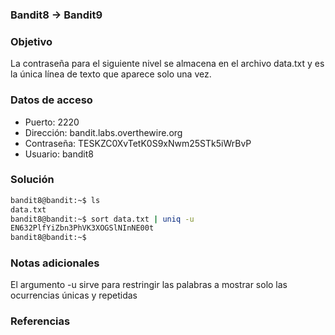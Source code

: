 ### Bandit8 -> Bandit9

### Objetivo
La contraseña para el siguiente nivel se almacena en el archivo data.txt y es la única línea de texto que aparece solo una vez.
### Datos de acceso
- Puerto: 2220
- Dirección: bandit.labs.overthewire.org
- Contraseña: TESKZC0XvTetK0S9xNwm25STk5iWrBvP
- Usuario: bandit8
### Solución

```bash
bandit8@bandit:~$ ls
data.txt
bandit8@bandit:~$ sort data.txt | uniq -u
EN632PlfYiZbn3PhVK3XOGSlNInNE00t
bandit8@bandit:~$
```

### Notas adicionales

El argumento -u sirve para restringir las palabras a mostrar solo las ocurrencias únicas y repetidas

### Referencias
